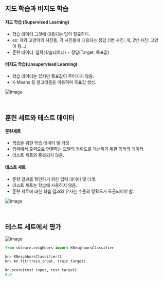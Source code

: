 ## 지도 학습과 비지도 학습
#### 지도 학습 (Supervised Learning)
- 학습 데이터 그것에 대응되는 답이 필요하다.
- ex: 개와 고양이의 사진들, 각 사진들에 대응되는 정답 (1번 사진: 개, 2번 사진: 고양이 등...)
- 훈련 데이터: 입력(학습데이터) + 정답(Target, 목표값)

#### 비지도 학습(Unsupervised Learning)
- 학습 데이터는 있지만 목표값이 주어지지 않음.
- K-Means 등 알고리즘을 이용하여 목표값 생성.  

![image](https://user-images.githubusercontent.com/79950504/189032434-3924c4c6-0181-451f-abf2-6c664a3a0d3d.png)

<br>

## 훈련 세트와 테스트 데이터
#### 훈련세트
- 학습을 위한 학습 데이터 및 타겟
- 입력에서 출력으로 연결하는 모델의 정확도를 개선하기 위한 목적의 데이터.
- 테스트 세트와 중복되지 않음.

#### 테스트 세트
- 훈련 결과를 확인하기 위한 입력 데이터 및 타겟.
- 테스트 세트는 학습에 사용하지 않음.
- 훈련 세트에 대한 학습 결과와 유사한 수준의 정확도가 도출되어야 함.  

![image](https://user-images.githubusercontent.com/79950504/189033939-355f071d-a552-4347-a8d3-4667e58db756.png)

<br>

## 테스트 세트에서 평가
![image](https://user-images.githubusercontent.com/79950504/189034052-aa938a58-53f5-4ae0-843e-20ae02e8aea6.png)
```python
from sklearn.neighbors import KNeighborsClassifier

kn= KNeighborsClassifier()
kn= kn.fit(train_input, train_target)

kn.score(test_input, test_target)
0.0
```

